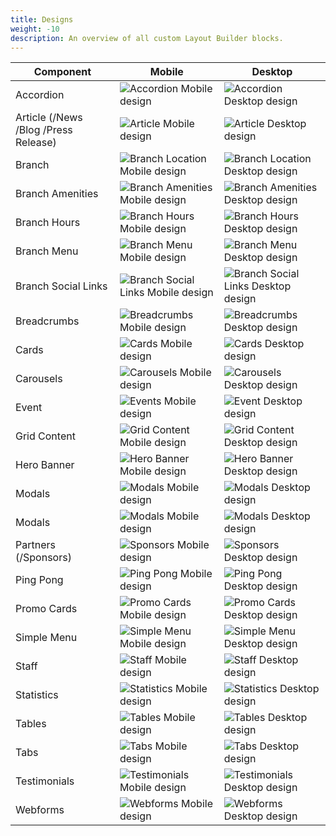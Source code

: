 ```yaml
---
title: Designs
weight: -10
description: An overview of all custom Layout Builder blocks.
---
```


| Component                            | Mobile                                                                                                      | Desktop                                                                                                       |
|--------------------------------------|-------------------------------------------------------------------------------------------------------------|---------------------------------------------------------------------------------------------------------------|
| Accordion                            | ![Accordion Mobile design](<../../../../../assets/img/designs/lb/Accordion Mobile.png>)                     | ![Accordion Desktop design](<../../../../../assets/img/designs/lb/Accordion Desktop.png>)                     |
| Article (/News /Blog /Press Release) | ![Article Mobile design](<../../../../../assets/img/designs/lb/Article Mobile.png>)                         | ![Article Desktop design](<../../../../../assets/img/designs/lb/Article Desktop.png>)                         |
| Branch                               | ![Branch Location Mobile design](<../../../../../assets/img/designs/lb/Branch Location Mobile.png>)         | ![Branch Location Desktop design](<../../../../../assets/img/designs/lb/Branch Location Desktop.png>)         |
| Branch Amenities                     | ![Branch Amenities Mobile design](<../../../../../assets/img/designs/lb/Branch Amenities Mobile.png>)       | ![Branch Amenities Desktop design](<../../../../../assets/img/designs/lb/Branch Amenities Desktop.png>)       |
| Branch Hours                         | ![Branch Hours Mobile design](<../../../../../assets/img/designs/lb/Branch Hours Mobile.png>)               | ![Branch Hours Desktop design](<../../../../../assets/img/designs/lb/Branch Hours Desktop.png>)               |
| Branch Menu                          | ![Branch Menu Mobile design](<../../../../../assets/img/designs/lb/Branch Menu Mobile.png>)                 | ![Branch Menu Desktop design](<../../../../../assets/img/designs/lb/Branch Menu Desktop.png>)                 |
| Branch Social Links                  | ![Branch Social Links Mobile design](<../../../../../assets/img/designs/lb/Branch Social Links Mobile.png>) | ![Branch Social Links Desktop design](<../../../../../assets/img/designs/lb/Branch Social Links Desktop.png>) |
| Breadcrumbs                          | ![Breadcrumbs Mobile design](<../../../../../assets/img/designs/lb/Breadcrumbs Mobile.png>)                 | ![Breadcrumbs Desktop design](<../../../../../assets/img/designs/lb/Breadcrumbs Desktop.png>)                 |
| Cards                                | ![Cards Mobile design](<../../../../../assets/img/designs/lb/Cards Mobile.png>)                             | ![Cards Desktop design](<../../../../../assets/img/designs/lb/Cards Desktop.png>)                             |
| Carousels                            | ![Carousels Mobile design](<../../../../../assets/img/designs/lb/Carousels Mobile.png>)                     | ![Carousels Desktop design](<../../../../../assets/img/designs/lb/Carousels Desktop.png>)                     |
| Event                                | ![Events Mobile design](<../../../../../assets/img/designs/lb/Events Mobile.png>)                           | ![Event Desktop design](<../../../../../assets/img/designs/lb/Event Desktop.png>)                             |
| Grid Content                         | ![Grid Content Mobile design](<../../../../../assets/img/designs/lb/Grid Content Mobile.png>)               | ![Grid Content Desktop design](<../../../../../assets/img/designs/lb/Grid Content Desktop.png>)               |
| Hero Banner                          | ![Hero Banner Mobile design](<../../../../../assets/img/designs/lb/Hero Banner Mobile.png>)                 | ![Hero Banner Desktop design](<../../../../../assets/img/designs/lb/Hero Banner Desktop.png>)                 |
| Modals                               | ![Modals Mobile design](<../../../../../assets/img/designs/lb/Modals Mobile.png>)                           | ![Modals Desktop design](<../../../../../assets/img/designs/lb/Modals Desktop.png>)                           |
| Modals                               | ![Modals Mobile design](<../../../../../assets/img/designs/lb/Modals Mobile.png>)                           | ![Modals Desktop design](<../../../../../assets/img/designs/lb/Modals Desktop.png>)                           |
| Partners (/Sponsors)                 | ![Sponsors Mobile design](<../../../../../assets/img/designs/lb/Sponsors Mobile.png>)                       | ![Sponsors Desktop design](<../../../../../assets/img/designs/lb/Sponsors Desktop.png>)                       |
| Ping Pong                            | ![Ping Pong Mobile design](<../../../../../assets/img/designs/lb/Ping Pong Mobile.png>)                     | ![Ping Pong Desktop design](<../../../../../assets/img/designs/lb/Ping Pong Desktop.png>)                     |
| Promo Cards                          | ![Promo Cards Mobile design](<../../../../../assets/img/designs/lb/Promo Cards Mobile.png>)                 | ![Promo Cards Desktop design](<../../../../../assets/img/designs/lb/Promo Cards Desktop.png>)                 |
| Simple Menu                          | ![Simple Menu Mobile design](<../../../../../assets/img/designs/lb/Simple Menu Mobile.png>)                 | ![Simple Menu Desktop design](<../../../../../assets/img/designs/lb/Simple Menu Desktop.png>)                 |
| Staff                                | ![Staff Mobile design](<../../../../../assets/img/designs/lb/Staff Mobile.png>)                             | ![Staff Desktop design](<../../../../../assets/img/designs/lb/Staff Desktop.png>)                             |
| Statistics                           | ![Statistics Mobile design](<../../../../../assets/img/designs/lb/Statistics Mobile.png>)                   | ![Statistics Desktop design](<../../../../../assets/img/designs/lb/Statistics Desktop.png>)                   |
| Tables                               | ![Tables Mobile design](<../../../../../assets/img/designs/lb/Tables Mobile.png>)                           | ![Tables Desktop design](<../../../../../assets/img/designs/lb/Tables Desktop.png>)                           |
| Tabs                                 | ![Tabs Mobile design](<../../../../../assets/img/designs/lb/Tabs Mobile.png>)                               | ![Tabs Desktop design](<../../../../../assets/img/designs/lb/Tabs Desktop.png>)                               |
| Testimonials                         | ![Testimonials Mobile design](<../../../../../assets/img/designs/lb/Testimonials Mobile.png>)               | ![Testimonials Desktop design](<../../../../../assets/img/designs/lb/Testimonials Desktop.png>)               |
| Webforms                             | ![Webforms Mobile design](<../../../../../assets/img/designs/lb/Webforms Mobile.png>)                       | ![Webforms Desktop design](<../../../../../assets/img/designs/lb/Webforms Desktop.png>)                       |